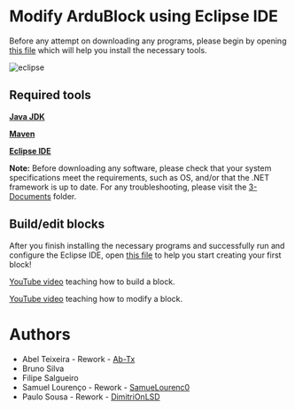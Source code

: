 # Modify ArduBlock using Eclipse IDE

Before any attempt on downloading any programs, please begin by opening [this file](https://github.com/Guilherme010101/iModBot2/blob/master/3_Documents/3-07_Edit_ArduBlock_Files.pdf) which will help you install the necessary tools.

![eclipse](https://user-images.githubusercontent.com/61513539/83086288-401e2280-a086-11ea-8431-a3570433ade1.png)

## Required tools

[**Java JDK**](https://www.oracle.com/java/technologies/downloads/)

[**Maven**](https://maven.apache.org/download.cgi)

[**Eclipse IDE**](https://www.eclipse.org/downloads/)

__Note:__ Before downloading any software, please check that your system specifications meet the requirements, such as OS, and/or that the .NET framework is up to date. For any troubleshooting, please visit the [3-Documents](https://github.com/Guilherme010101/iModBot2/tree/master/3_Documents) folder.

## Build/edit blocks

After you finish installing the necessary programs and successfully run and configure the Eclipse IDE, open [this file](https://github.com/Guilherme010101/iModBot2/blob/master/3_Documents/3-08_Create_ArduBlock_Blocks.pdf) to help you start creating your first block!

[YouTube video](https://www.youtube.com/watch?v=zwJaZi3XqS4) teaching how to build a block.

[YouTube video](https://www.youtube.com/watch?v=WBfqx3kWE7s) teaching how to modify a block.

# Authors
 
 - Abel Teixeira - Rework - [Ab-Tx](https://github.com/Ab-Tx)
 - Bruno Silva 
 - Filipe Salgueiro
 - Samuel Lourenço - Rework - [SamueLourenc0](https://github.com/SamueLourenc0)
 - Paulo Sousa - Rework - [DimitriOnLSD](https://github.com/DimitriOnLSD)

